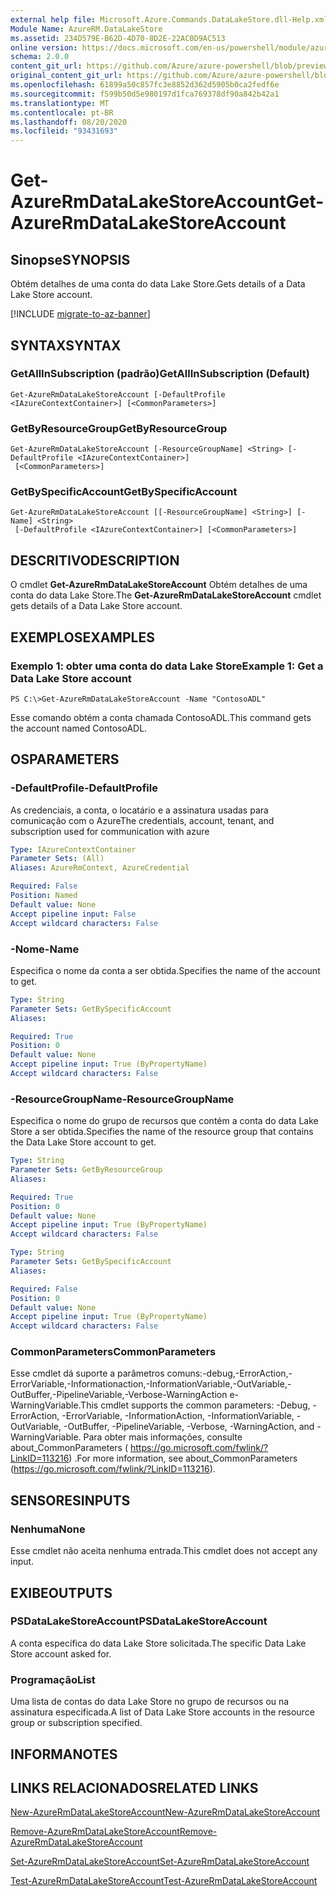```yaml
---
external help file: Microsoft.Azure.Commands.DataLakeStore.dll-Help.xml
Module Name: AzureRM.DataLakeStore
ms.assetid: 234D579E-B62D-4D70-8D2E-22AC0D9AC513
online version: https://docs.microsoft.com/en-us/powershell/module/azurerm.datalakestore/get-azurermdatalakestoreaccount
schema: 2.0.0
content_git_url: https://github.com/Azure/azure-powershell/blob/preview/src/ResourceManager/DataLakeStore/Commands.DataLakeStore/help/Get-AzureRmDataLakeStoreAccount.md
original_content_git_url: https://github.com/Azure/azure-powershell/blob/preview/src/ResourceManager/DataLakeStore/Commands.DataLakeStore/help/Get-AzureRmDataLakeStoreAccount.md
ms.openlocfilehash: 61899a50c857fc3e8852d362d5905b0ca2fedf6e
ms.sourcegitcommit: f599b50d5e980197d1fca769378df90a842b42a1
ms.translationtype: MT
ms.contentlocale: pt-BR
ms.lasthandoff: 08/20/2020
ms.locfileid: "93431693"
---
```

# <span data-ttu-id="5e327-101">Get-AzureRmDataLakeStoreAccount</span><span class="sxs-lookup"><span data-stu-id="5e327-101">Get-AzureRmDataLakeStoreAccount</span></span>

## <span data-ttu-id="5e327-102">Sinopse</span><span class="sxs-lookup"><span data-stu-id="5e327-102">SYNOPSIS</span></span>
<span data-ttu-id="5e327-103">Obtém detalhes de uma conta do data Lake Store.</span><span class="sxs-lookup"><span data-stu-id="5e327-103">Gets details of a Data Lake Store account.</span></span>

[!INCLUDE [migrate-to-az-banner](../../includes/migrate-to-az-banner.md)]

## <span data-ttu-id="5e327-104">SYNTAX</span><span class="sxs-lookup"><span data-stu-id="5e327-104">SYNTAX</span></span>

### <span data-ttu-id="5e327-105">GetAllInSubscription (padrão)</span><span class="sxs-lookup"><span data-stu-id="5e327-105">GetAllInSubscription (Default)</span></span>
```
Get-AzureRmDataLakeStoreAccount [-DefaultProfile <IAzureContextContainer>] [<CommonParameters>]
```

### <span data-ttu-id="5e327-106">GetByResourceGroup</span><span class="sxs-lookup"><span data-stu-id="5e327-106">GetByResourceGroup</span></span>
```
Get-AzureRmDataLakeStoreAccount [-ResourceGroupName] <String> [-DefaultProfile <IAzureContextContainer>]
 [<CommonParameters>]
```

### <span data-ttu-id="5e327-107">GetBySpecificAccount</span><span class="sxs-lookup"><span data-stu-id="5e327-107">GetBySpecificAccount</span></span>
```
Get-AzureRmDataLakeStoreAccount [[-ResourceGroupName] <String>] [-Name] <String>
 [-DefaultProfile <IAzureContextContainer>] [<CommonParameters>]
```

## <span data-ttu-id="5e327-108">DESCRITIVO</span><span class="sxs-lookup"><span data-stu-id="5e327-108">DESCRIPTION</span></span>
<span data-ttu-id="5e327-109">O cmdlet **Get-AzureRmDataLakeStoreAccount** Obtém detalhes de uma conta do data Lake Store.</span><span class="sxs-lookup"><span data-stu-id="5e327-109">The **Get-AzureRmDataLakeStoreAccount** cmdlet gets details of a Data Lake Store account.</span></span>

## <span data-ttu-id="5e327-110">EXEMPLOS</span><span class="sxs-lookup"><span data-stu-id="5e327-110">EXAMPLES</span></span>

### <span data-ttu-id="5e327-111">Exemplo 1: obter uma conta do data Lake Store</span><span class="sxs-lookup"><span data-stu-id="5e327-111">Example 1: Get a Data Lake Store account</span></span>
```
PS C:\>Get-AzureRmDataLakeStoreAccount -Name "ContosoADL"
```

<span data-ttu-id="5e327-112">Esse comando obtém a conta chamada ContosoADL.</span><span class="sxs-lookup"><span data-stu-id="5e327-112">This command gets the account named ContosoADL.</span></span>

## <span data-ttu-id="5e327-113">OS</span><span class="sxs-lookup"><span data-stu-id="5e327-113">PARAMETERS</span></span>

### <span data-ttu-id="5e327-114">-DefaultProfile</span><span class="sxs-lookup"><span data-stu-id="5e327-114">-DefaultProfile</span></span>
<span data-ttu-id="5e327-115">As credenciais, a conta, o locatário e a assinatura usadas para comunicação com o Azure</span><span class="sxs-lookup"><span data-stu-id="5e327-115">The credentials, account, tenant, and subscription used for communication with azure</span></span>

```yaml
Type: IAzureContextContainer
Parameter Sets: (All)
Aliases: AzureRmContext, AzureCredential

Required: False
Position: Named
Default value: None
Accept pipeline input: False
Accept wildcard characters: False
```

### <span data-ttu-id="5e327-116">-Nome</span><span class="sxs-lookup"><span data-stu-id="5e327-116">-Name</span></span>
<span data-ttu-id="5e327-117">Especifica o nome da conta a ser obtida.</span><span class="sxs-lookup"><span data-stu-id="5e327-117">Specifies the name of the account to get.</span></span>

```yaml
Type: String
Parameter Sets: GetBySpecificAccount
Aliases: 

Required: True
Position: 0
Default value: None
Accept pipeline input: True (ByPropertyName)
Accept wildcard characters: False
```

### <span data-ttu-id="5e327-118">-ResourceGroupName</span><span class="sxs-lookup"><span data-stu-id="5e327-118">-ResourceGroupName</span></span>
<span data-ttu-id="5e327-119">Especifica o nome do grupo de recursos que contém a conta do data Lake Store a ser obtida.</span><span class="sxs-lookup"><span data-stu-id="5e327-119">Specifies the name of the resource group that contains the Data Lake Store account to get.</span></span>

```yaml
Type: String
Parameter Sets: GetByResourceGroup
Aliases: 

Required: True
Position: 0
Default value: None
Accept pipeline input: True (ByPropertyName)
Accept wildcard characters: False
```

```yaml
Type: String
Parameter Sets: GetBySpecificAccount
Aliases: 

Required: False
Position: 0
Default value: None
Accept pipeline input: True (ByPropertyName)
Accept wildcard characters: False
```

### <span data-ttu-id="5e327-120">CommonParameters</span><span class="sxs-lookup"><span data-stu-id="5e327-120">CommonParameters</span></span>
<span data-ttu-id="5e327-121">Esse cmdlet dá suporte a parâmetros comuns:-debug,-ErrorAction,-ErrorVariable,-Informationaction,-InformationVariable,-OutVariable,-OutBuffer,-PipelineVariable,-Verbose-WarningAction e-WarningVariable.</span><span class="sxs-lookup"><span data-stu-id="5e327-121">This cmdlet supports the common parameters: -Debug, -ErrorAction, -ErrorVariable, -InformationAction, -InformationVariable, -OutVariable, -OutBuffer, -PipelineVariable, -Verbose, -WarningAction, and -WarningVariable.</span></span> <span data-ttu-id="5e327-122">Para obter mais informações, consulte about_CommonParameters ( https://go.microsoft.com/fwlink/?LinkID=113216) .</span><span class="sxs-lookup"><span data-stu-id="5e327-122">For more information, see about_CommonParameters (https://go.microsoft.com/fwlink/?LinkID=113216).</span></span>

## <span data-ttu-id="5e327-123">SENSORES</span><span class="sxs-lookup"><span data-stu-id="5e327-123">INPUTS</span></span>

### <span data-ttu-id="5e327-124">Nenhuma</span><span class="sxs-lookup"><span data-stu-id="5e327-124">None</span></span>
<span data-ttu-id="5e327-125">Esse cmdlet não aceita nenhuma entrada.</span><span class="sxs-lookup"><span data-stu-id="5e327-125">This cmdlet does not accept any input.</span></span>

## <span data-ttu-id="5e327-126">EXIBE</span><span class="sxs-lookup"><span data-stu-id="5e327-126">OUTPUTS</span></span>

### <span data-ttu-id="5e327-127">PSDataLakeStoreAccount</span><span class="sxs-lookup"><span data-stu-id="5e327-127">PSDataLakeStoreAccount</span></span>
<span data-ttu-id="5e327-128">A conta específica do data Lake Store solicitada.</span><span class="sxs-lookup"><span data-stu-id="5e327-128">The specific Data Lake Store account asked for.</span></span>

### <span data-ttu-id="5e327-129">Programação<PSDataLakeStoreAccountBasic></span><span class="sxs-lookup"><span data-stu-id="5e327-129">List<PSDataLakeStoreAccountBasic></span></span>
<span data-ttu-id="5e327-130">Uma lista de contas do data Lake Store no grupo de recursos ou na assinatura especificada.</span><span class="sxs-lookup"><span data-stu-id="5e327-130">A list of Data Lake Store accounts in the resource group or subscription specified.</span></span>

## <span data-ttu-id="5e327-131">INFORMA</span><span class="sxs-lookup"><span data-stu-id="5e327-131">NOTES</span></span>

## <span data-ttu-id="5e327-132">LINKS RELACIONADOS</span><span class="sxs-lookup"><span data-stu-id="5e327-132">RELATED LINKS</span></span>

[<span data-ttu-id="5e327-133">New-AzureRmDataLakeStoreAccount</span><span class="sxs-lookup"><span data-stu-id="5e327-133">New-AzureRmDataLakeStoreAccount</span></span>](./New-AzureRmDataLakeStoreAccount.md)

[<span data-ttu-id="5e327-134">Remove-AzureRmDataLakeStoreAccount</span><span class="sxs-lookup"><span data-stu-id="5e327-134">Remove-AzureRmDataLakeStoreAccount</span></span>](./Remove-AzureRmDataLakeStoreAccount.md)

[<span data-ttu-id="5e327-135">Set-AzureRmDataLakeStoreAccount</span><span class="sxs-lookup"><span data-stu-id="5e327-135">Set-AzureRmDataLakeStoreAccount</span></span>](./Set-AzureRmDataLakeStoreAccount.md)

[<span data-ttu-id="5e327-136">Test-AzureRmDataLakeStoreAccount</span><span class="sxs-lookup"><span data-stu-id="5e327-136">Test-AzureRmDataLakeStoreAccount</span></span>](./Test-AzureRmDataLakeStoreAccount.md)



